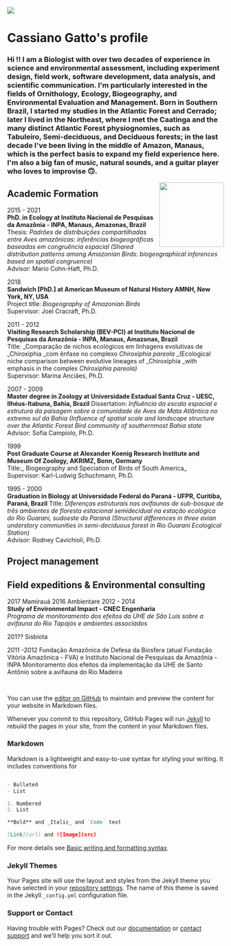 <!--- theme: midnight_theme
title: Cassiano Gatto's homepage
description: Bookmark this to keep an eye on my project updates!
--->
<!---
<a href="https://lh3.googleusercontent.com/BnwMVrwEs2QavQr4xP2o-RqU1V7JnFRFM6GLrl29QNZA2b42NQBRGYCGBfLqVMlVfWDgLFyXmKzSYSSmmXfiCAHqx_J31NWA7Jl3k6NQYUTIjdMi8zwJ1SeKABr4TiQTQsdmKZzb6-s=w2400?source=screenshot.guru"> <img  src="https://lh3.googleusercontent.com/BnwMVrwEs2QavQr4xP2o-RqU1V7JnFRFM6GLrl29QNZA2b42NQBRGYCGBfLqVMlVfWDgLFyXmKzSYSSmmXfiCAHqx_J31NWA7Jl3k6NQYUTIjdMi8zwJ1SeKABr4TiQTQsdmKZzb6-s=w600-h315-p-k" /> </a>
--->

<a align="center"  href="https://lh3.googleusercontent.com/9-jz2b_uLvRmLu1OiFRuCNq0n5x2hIyf3yenqgpV4mjqAGS4bYtl5bFBiYQePXRO3YEP_TnRU2eNSd0LjwbfmljE7UizstbWXZoBgkpsBzKJ_jEfvYxFp7oJZQq7OhqsvnWdtmGL8wo=w2400?source=screenshot.guru"> <img src="https://lh3.googleusercontent.com/9-jz2b_uLvRmLu1OiFRuCNq0n5x2hIyf3yenqgpV4mjqAGS4bYtl5bFBiYQePXRO3YEP_TnRU2eNSd0LjwbfmljE7UizstbWXZoBgkpsBzKJ_jEfvYxFp7oJZQq7OhqsvnWdtmGL8wo=w600-h315-p-k" align="center" /> </a>
# Cassiano Gatto's profile

### Hi !! I am a Biologist with over two decades of experience in science and environmental assessment, including experiment design, field work, software development, data analysis, and scientific communication. I'm particularly interested in the fields of Ornithology, Ecology, Biogeography, and Environmental Evaluation and Management. Born in Southern Brazil, I started my studies in the Atlantic Forest and Cerrado; later I lived in the Northeast, where I met the Caatinga and the many distinct Atlantic Forest physiognomies, such as Tabuleiro, Semi-deciduous, and Deciduous forests; in the last decade I've been living in the middle of Amazon, Manaus, which is the perfect basis to expand my field experience here. I'm also a big fan of music, natural sounds, and a guitar player who loves to improvise 🙃.

<a align="right"  href="https://lh3.googleusercontent.com/Cgepa_hW4qIgH5E5FFAG0ELT5rRFS3N1k4xS5lvT4W4gRoQ3OrP0FwvuNOCRdEJJT-LL0mxKldQJUb-AoLBpBIY6X1EdnXN7IqhSUyGlg25lADIiKkRaoLOCZQ2Xv_ctvsu1YRIqBOY=w2400?source=screenshot.guru"> <img src="https://lh3.googleusercontent.com/Cgepa_hW4qIgH5E5FFAG0ELT5rRFS3N1k4xS5lvT4W4gRoQ3OrP0FwvuNOCRdEJJT-LL0mxKldQJUb-AoLBpBIY6X1EdnXN7IqhSUyGlg25lADIiKkRaoLOCZQ2Xv_ctvsu1YRIqBOY=w600-h315-p-k" align="right" width="150px" /> </a>
## Academic Formation
  
2015 - 2021  
**PhD. in Ecology at Instituto Nacional de Pesquisas da Amazônia - INPA, Manaus, Amazonas, Brazil**  
Thesis: _Padrões de distribuições compartilhadas entre Aves amazônicas: inferências biogeográficas baseadas em congruência espacial_
_(Shared distribution patterns among Amazonian Birds: biogeographical inferences based on spatial congruence)_  
Advisor: Mario Cohn-Haft, Ph.D.  
  
2018  
**Sandwich [PhD.] at American Museum of Natural History  AMNH, New York, NY, USA**  
Project title: _Biogeography of Amazonian Birds_  
Supervisor: Joel Cracraft, Ph.D.    

2011 - 2012  
**Visiting Research Scholarship (BEV-PCI) at Instituto Nacional de Pesquisas da Amazônia - INPA, Manaus, Amazonas, Brazil**  
Title: _Comparação de nichos ecológicos em linhagens evolutivas de _Chiroxiphia _com ênfase no complexo _Chiroxiphia pareola_
_(Ecological niche comparison between evolutive lineages of _Chiroxiphia _with emphasis in the complex _Chiroxiphia pareola)_  
Supervisor: Marina Anciães, Ph.D.

2007 - 2009  
**Master degree in Zoology at Universidade Estadual Santa Cruz - UESC, Ilhéus-Itabuna, Bahia, Brazil**
Dissertation: _Influência da escala espacial e estrutura da paisagem sobre a comunidade de Aves de Mata Atlântica no extremo sul da Bahia_ _(Influence of spatial scale and landscape structure over the Atlantic Forest Bird community of southernmost Bahia state_  
Advisor: Sofia Campiolo, Ph.D.

1999  
**Post Graduate Course at Alexander Koenig Research Institute and Museum Of Zoology, AKRIMZ, Bonn, Germany**  
Title:_ Biogeography and Speciation of Birds of South America_  
Supervisor: Karl-Ludwig Schuchmann, Ph.D.  
  
1995 - 2000  
**Graduation in Biology at Universidade Federal do Paraná - UFPR, Curitiba, Paraná, Brazil**
Title: _Diferenças estruturais nas avifaunas de sub-bosque de três ambientes de floresta
estacional semidecidual na estação ecológica do Rio Guarani, sudoeste do Paraná_ _(Structural differences in three avian understory communities in semi-deciduous forest in Rio Guarani Ecological Station)_  
Advisor: Rodney Cavichioli, Ph.D.

## Project management

## Field expeditions & Environmental consulting
2017 Mamirauá
2016 Ambientare
2012 - 2014  
**Study of Environmental Impact - CNEC Engenharia**  
_Programa de monitoramento dos efeitos da UHE de São Luís sobre a avifauna do Rio Tapajós e ambientes associados_



201?? Sisbiota

2011 -2012
Fundação Amazônica de Defesa da Biosfera (atual Fundação Vitória Amazônica - FVA) e Instituto Nacional de Pesquisas da Amazônia - INPA
Monitoramento dos efeitos da implementação da UHE de Santo Antônio sobre a avifauna do Rio Madeira

## 






```markdown

```








You can use the [editor on GitHub](https://github.com/cassianogatto/cassianogatto.github.io/edit/main/README.md) to maintain and preview the content for your website in Markdown files.

Whenever you commit to this repository, GitHub Pages will run [Jekyll](https://jekyllrb.com/) to rebuild the pages in your site, from the content in your Markdown files.

### Markdown

Markdown is a lightweight and easy-to-use syntax for styling your writing. It includes conventions for

```markdown

- Bulleted
- List

1. Numbered
2. List

**Bold** and _Italic_ and `Code` text

[Link](url) and ![Image](src)
```

For more details see [Basic writing and formatting syntax](https://docs.github.com/en/github/writing-on-github/getting-started-with-writing-and-formatting-on-github/basic-writing-and-formatting-syntax).

### Jekyll Themes

Your Pages site will use the layout and styles from the Jekyll theme you have selected in your [repository settings](https://github.com/cassianogatto/cassianogatto.github.io/settings/pages). The name of this theme is saved in the Jekyll `_config.yml` configuration file.

### Support or Contact

Having trouble with Pages? Check out our [documentation](https://docs.github.com/categories/github-pages-basics/) or [contact support](https://support.github.com/contact) and we’ll help you sort it out.
